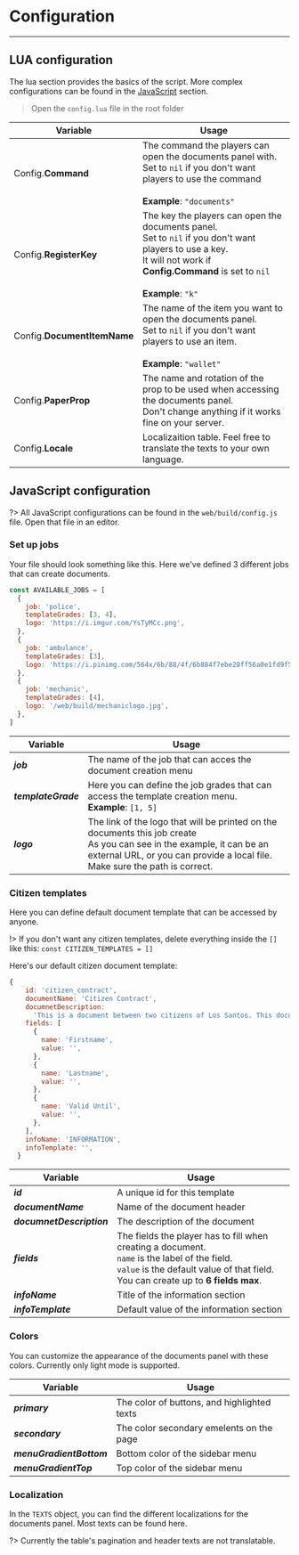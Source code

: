 # Configuration

---

## LUA configuration

The lua section provides the basics of the script. More complex configurations can be found in the [JavaScript](#javascript-configuration) section.

> Open the `config.lua` file in the root folder

| Variable                    | Usage                                                                                                                                                                                                  |
| --------------------------- | ------------------------------------------------------------------------------------------------------------------------------------------------------------------------------------------------------ |
| Config.**Command**          | The command the players can open the documents panel with.<br />Set to `nil` if you don't want players to use the command<br /><br />**Example**: `"documents"`                                        |
| Config.**RegisterKey**      | The key the players can open the documents panel.<br />Set to `nil` if you don't want players to use a key.<br />It will not work if **Config.Command** is set to `nil` <br /><br />**Example**: `"k"` |
| Config.**DocumentItemName** | The name of the item you want to open the documents panel.<br />Set to `nil` if you don't want players to use an item.<br /><br />**Example**: `"wallet"`                                              |
| Config.**PaperProp**        | The name and rotation of the prop to be used when accessing the documents panel.<br />Don't change anything if it works fine on your server.                                                           |
| Config.**Locale**           | Localizaition table. Feel free to translate the texts to your own language.                                                                                                                            |

## JavaScript configuration

?> All JavaScript configurations can be found in the `web/build/config.js` file. Open that file in an editor.

### Set up jobs

Your file should look something like this. Here we've defined 3 different jobs that can create documents.

```js
const AVAILABLE_JOBS = [
  {
    job: 'police',
    templateGrades: [3, 4],
    logo: 'https://i.imgur.com/YsTyMCc.png',
  },
  {
    job: 'ambulance',
    templateGrades: [3],
    logo: 'https://i.pinimg.com/564x/6b/88/4f/6b884f7ebe28ff56a0e1fd9f5c47890a.jpg',
  },
  {
    job: 'mechanic',
    templateGrades: [4],
    logo: '/web/build/mechaniclogo.jpg',
  },
]
```

| Variable            | Usage                                                                                                                                                                                                     |
| ------------------- | --------------------------------------------------------------------------------------------------------------------------------------------------------------------------------------------------------- |
| **_job_**           | The name of the job that can acces the document creation menu                                                                                                                                             |
| **_templateGrade_** | Here you can define the job grades that can access the template creation menu.<br />**Example**: `[1, 5]`                                                                                                 |
| **_logo_**          | The link of the logo that will be printed on the documents this job create<br />As you can see in the example, it can be an external URL, or you can provide a local file. Make sure the path is correct. |

### Citizen templates

Here you can define default document template that can be accessed by anyone.

!> If you don't want any citizen templates, delete everything inside the `[]` like this: `const CITIZEN_TEMPLATES = []`

Here's our default citizen document template:

```js
{
    id: 'citizen_contract',
    documentName: 'Citizen Contract',
    documnetDescription:
      'This is a document between two citizens of Los Santos. This document is an official legal document.',
    fields: [
      {
        name: 'Firstname',
        value: '',
      },
      {
        name: 'Lastname',
        value: '',
      },
      {
        name: 'Valid Until',
        value: '',
      },
    ],
    infoName: 'INFORMATION',
    infoTemplate: '',
  }
```

| Variable                  | Usage                                                                                                                                                                                            |
| ------------------------- | ------------------------------------------------------------------------------------------------------------------------------------------------------------------------------------------------ |
| **_id_**                  | A unique id for this template                                                                                                                                                                    |
| **_documentName_**        | Name of the document header                                                                                                                                                                      |
| **_documnetDescription_** | The description of the document                                                                                                                                                                  |
| **_fields_**              | The fields the player has to fill when creating a document.<br />`name` is the label of the field.<br />`value` is the default value of that field. <br />You can create up to **6 fields max**. |
| **_infoName_**            | Title of the information section                                                                                                                                                                 |
| **_infoTemplate_**        | Default value of the information section                                                                                                                                                         |

### Colors

You can customize the appearance of the documents panel with these colors. Currently only light mode is supported.

| Variable                 | Usage                                       |
| ------------------------ | ------------------------------------------- |
| **_primary_**            | The color of buttons, and highlighted texts |
| **_secondary_**          | The color secondary emelents on the page    |
| **_menuGradientBottom_** | Bottom color of the sidebar menu            |
| **_menuGradientTop_**    | Top color of the sidebar menu               |

### Localization

In the `TEXTS` object, you can find the different localizations for the documents panel. Most texts can be found here.

?> Currently the table's pagination and header texts are not translatable.
